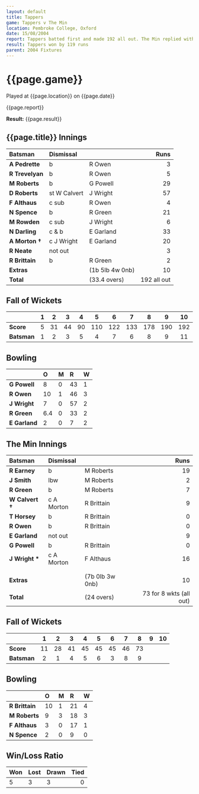 ```yaml
---
layout: default
title: Tappers
game: Tappers v The Min
location: Pembroke College, Oxford
date: 15/08/2004
report: Tappers batted first and made 192 all out. The Min replied with 73 for 8 wkts (all out)
result: Tappers won by 119 runs
parent: 2004 Fixtures
---
```


# {{page.game}}

Played at {{page.location}} on {{page.date}}

{{page.report}}

**Result:** {{page.result}}

## {{page.title}} Innings

| Batsman | Dismissal |  | Runs |
|:---|:---|---|---:|
| **A Pedrette** | b | R Owen | 3 |
| **R Trevelyan** | b | R Owen | 5 |
| **M Roberts** | b | G Powell | 29 |
| **D Roberts** | st W Calvert | J Wright | 57 |
| **F Althaus** | c sub | R Owen | 4 |
| **N Spence** | b | R Green | 21 |
| **M Rowden** | c sub | J Wright | 6 |
| **N Darling** | c & b | E Garland | 33 |
| **A Morton &#8224;** | c J Wright | E Garland | 20 |
| **R Neate** | not out |  | 3 |
| **R Brittain** | b | R Green | 2 |
| **Extras** | | (1b 5lb 4w 0nb) | 10 |
| **Total** | | (33.4 overs) | 192 all out |

## Fall of Wickets

| | 1 | 2 | 3 | 4 | 5 | 6 | 7 | 8 | 9 | 10 |
|---|:---:|:---:|:---:|:---:|:---:|:---:|:---:|:---:|:---:|:---:|
| **Score** | 5 | 31 | 44 | 90 | 110 | 122 | 133 | 178 | 190 | 192 |
| **Batsman** | 1 | 2 | 3 | 5 | 4 | 7 | 6 | 8 | 9 | 11 |

## Bowling

| | O | M | R | W |
|---|:---|:---|:---|:---|
| **G Powell** | 8 | 0 | 43 | 1 |
| **R Owen** | 10 | 1 | 46 | 3 |
| **J Wright** | 7 | 0 | 57 | 2 |
| **R Green** | 6.4 | 0 | 33 | 2 |
| **E Garland** | 2 | 0 | 7 | 2 |

## The Min Innings

| Batsman | Dismissal |  | Runs |
|:---|:---|---|---:|
| **R Earney** | b | M Roberts | 19 |
| **J Smith** | lbw | M Roberts | 2 |
| **R Green** | b | M Roberts | 7 |
| **W Calvert &#8224;** | c A Morton | R Brittain | 9 |
| **T Horsey** | b | R Brittain | 0 |
| **R Owen** | b | R Brittain | 0 |
| **E Garland** | not out |  | 9 |
| **G Powell** | b | R Brittain | 0 |
| **J Wright &#42;** | c A Morton | F Althaus | 16 |
|  |  |  |  |
|  |  |  |  |
| **Extras** | | (7b 0lb 3w 0nb) | 10 |
| **Total** | | (24 overs) | 73 for 8 wkts (all out) |

## Fall of Wickets

| | 1 | 2 | 3 | 4 | 5 | 6 | 7 | 8 | 9 | 10 |
|---|:---:|:---:|:---:|:---:|:---:|:---:|:---:|:---:|:---:|:---:|
| **Score** | 11 | 28 | 41 | 45 | 45 | 45 | 46 | 73 |  |  |
| **Batsman** | 2 | 1 | 4 | 5 | 6 | 3 | 8 | 9 |  |  |

## Bowling

| | O | M | R | W |
|---|:---|:---|:---|:---|
| **R Brittain** | 10 | 1 | 21 | 4 |
| **M Roberts** | 9 | 3 | 18 | 3 |
| **F Althaus** | 3 | 0 | 17 | 1 |
| **N Spence** | 2 | 0 | 9 | 0 |

## Win/Loss Ratio

| Won | Lost | Drawn | Tied |
|:---|:---|:---|---:|
| 5 | 3 | 3 | 0 |